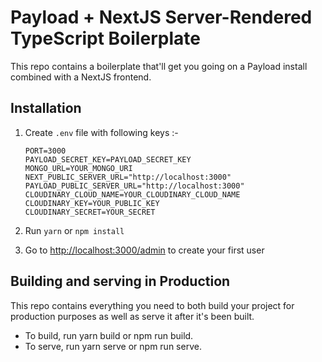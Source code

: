 # Payload + NextJS Server-Rendered TypeScript Boilerplate

This repo contains a boilerplate that'll get you going on a Payload install combined with a NextJS frontend.

## Installation

1. Create `.env` file with following keys :-
    ```
    PORT=3000
    PAYLOAD_SECRET_KEY=PAYLOAD_SECRET_KEY
    MONGO_URL=YOUR_MONGO_URI
    NEXT_PUBLIC_SERVER_URL="http://localhost:3000"
    PAYLOAD_PUBLIC_SERVER_URL="http://localhost:3000"
    CLOUDINARY_CLOUD_NAME=YOUR_CLOUDINARY_CLOUD_NAME
    CLOUDINARY_KEY=YOUR_PUBLIC_KEY
    CLOUDINARY_SECRET=YOUR_SECRET
    ```


1. Run `yarn` or `npm install`
1. Go to [http://localhost:3000/admin](http://localhost:3000/admin) to create your first user

## Building and serving in Production

This repo contains everything you need to both build your project for production purposes as well as serve it after it's been built.

- To build, run yarn build or npm run build.
- To serve, run yarn serve or npm run serve.

